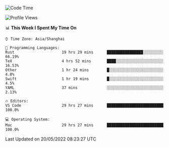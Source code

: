 <!--START_SECTION:waka-->
![Code Time](http://img.shields.io/badge/Code%20Time-1%2C336%20hrs%2051%20mins-blue)

![Profile Views](http://img.shields.io/badge/Profile%20Views-150-blue)

📊 **This Week I Spent My Time On** 

```text
⌚︎ Time Zone: Asia/Shanghai

💬 Programming Languages: 
Rust                     19 hrs 29 mins      ████████████████░░░░░░░░░   66.19% 
TeX                      4 hrs 52 mins       ████░░░░░░░░░░░░░░░░░░░░░   16.53% 
Other                    1 hr 24 mins        █░░░░░░░░░░░░░░░░░░░░░░░░   4.8% 
Swift                    1 hr 19 mins        █░░░░░░░░░░░░░░░░░░░░░░░░   4.5% 
YAML                     37 mins             ░░░░░░░░░░░░░░░░░░░░░░░░░   2.13%

🔥 Editors: 
VS Code                  29 hrs 27 mins      █████████████████████████   100.0%

💻 Operating System: 
Mac                      29 hrs 27 mins      █████████████████████████   100.0%

```


 Last Updated on 20/05/2022 08:23:27 UTC
<!--END_SECTION:waka-->
